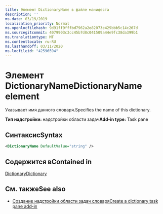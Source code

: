 ```yaml
---
title: Элемент DictionaryName в файле манифеста
description: ''
ms.date: 03/19/2019
localization_priority: Normal
ms.openlocfilehash: 9d91ff9fffbd7962a2e82073e429bbb5c14c267d
ms.sourcegitcommit: 4079903c3cc45b7d8c041509a44e9fc38da399b1
ms.translationtype: MT
ms.contentlocale: ru-RU
ms.lasthandoff: 03/11/2020
ms.locfileid: "42596594"
---
```

# <a name="dictionaryname-element"></a><span data-ttu-id="5d13a-102">Элемент DictionaryName</span><span class="sxs-lookup"><span data-stu-id="5d13a-102">DictionaryName element</span></span>

<span data-ttu-id="5d13a-103">Указывает имя данного словаря.</span><span class="sxs-lookup"><span data-stu-id="5d13a-103">Specifies the name of this dictionary.</span></span>

<span data-ttu-id="5d13a-104">**Тип надстройки:** надстройки области задач</span><span class="sxs-lookup"><span data-stu-id="5d13a-104">**Add-in type:** Task pane</span></span>

## <a name="syntax"></a><span data-ttu-id="5d13a-105">Синтаксис</span><span class="sxs-lookup"><span data-stu-id="5d13a-105">Syntax</span></span>

```XML
<DictionaryName DefaultValue="string" />
```

## <a name="contained-in"></a><span data-ttu-id="5d13a-106">Содержится в</span><span class="sxs-lookup"><span data-stu-id="5d13a-106">Contained in</span></span>

[<span data-ttu-id="5d13a-107">Dictionary</span><span class="sxs-lookup"><span data-stu-id="5d13a-107">Dictionary</span></span>](dictionary.md)

## <a name="see-also"></a><span data-ttu-id="5d13a-108">См. также</span><span class="sxs-lookup"><span data-stu-id="5d13a-108">See also</span></span>

- [<span data-ttu-id="5d13a-109">Создание надстройки области задач словаря</span><span class="sxs-lookup"><span data-stu-id="5d13a-109">Create a dictionary task pane add-in</span></span>](../../word/dictionary-task-pane-add-ins.md)
